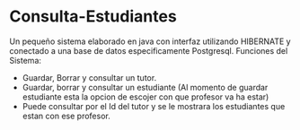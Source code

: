 # Consulta-Estudiantes
Un pequeño sistema elaborado en java con interfaz utilizando HIBERNATE y conectado a una base de datos especificamente Postgresql.
Funciones del Sistema:
- Guardar, Borrar y consultar un tutor.
- Guardar, borrar y consultar un estudiante (Al momento de guardar estudiante esta la opcion de escojer con que profesor va ha estar)
- Puede consultar por el Id del tutor y se le mostrara los estudiantes que estan con ese profesor.

